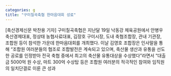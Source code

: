 ```yaml
---
categories: g
title: "구미칠곡축협 한마음대회 성료"
---
```

[축산경제신문 박찬용 기자] 구미칠곡축협은 지난달 19일 낙동강 체육공원에서 안병우 축산경제대표, 정상태 농협사료대표, 김장호 구미시장, 도내 축협조합장, 관내 기관장, 조합원 등이 참석한 가운데 한마음대회를 개최했다. 이날 김영호 조합장은 인사말을 통해 “조합원 여러분들의 협조로 조합발전은 계속되고 있으며, 축산물 생산과 유통을 선도한 공로를 인정받아 전국 축협 중에서 최고의 축산물 유통대상을 수상했다”라면서 “대출금 5000억 원 수상, 마트 300억 수상탑 등은 조합원 여러분의 적극적인 참여와 임직원의 일치단결로 이룬 큰 성과